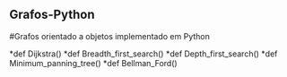 Grafos-Python
-------------
#Grafos orientado a objetos implementado em Python

  *def Dijkstra()
  *def Breadth_first_search()
  *def Depth_first_search()
  *def Minimum_panning_tree()
  *def Bellman_Ford()
